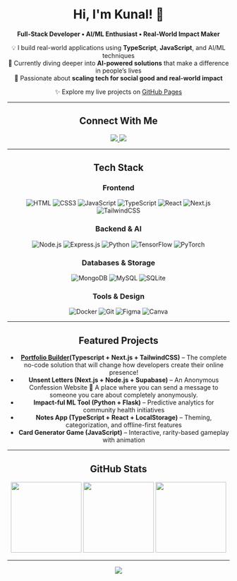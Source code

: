 <div align="center">

# Hi, I'm Kunal! 🥀  

**Full-Stack Developer • AI/ML Enthusiast • Real-World Impact Maker**

💡 I build real-world applications using **TypeScript**, **JavaScript**, and AI/ML techniques  
🌱 Currently diving deeper into **AI-powered solutions** that make a difference in people’s lives  
🚀 Passionate about **scaling tech for social good and real-world impact**

✨ Explore my live projects on [GitHub Pages](https://kunal-shetty.github.io)

---

##  Connect With Me  
<a href="https://instagram.com/kunaaallllllllllllllllll">
  <img src="https://img.shields.io/badge/Instagram-%23E4405F.svg?&style=for-the-badge&logo=instagram&logoColor=white"/>
</a>
<a href="https://www.linkedin.com/in/kunal-shetty-146287320/">
  <img src="https://img.shields.io/badge/LinkedIn-%230077B5.svg?&style=for-the-badge&logo=linkedin&logoColor=white"/>
</a>

---

##  Tech Stack  

### Frontend  
![HTML](https://img.shields.io/badge/html5-%23E34F26.svg?style=for-the-badge&logo=html5&logoColor=white) ![CSS3](https://img.shields.io/badge/css3-%231572B6.svg?style=for-the-badge&logo=css3&logoColor=white) ![JavaScript](https://img.shields.io/badge/javascript-%23323330.svg?style=for-the-badge&logo=javascript&logoColor=%23F7DF1E) ![TypeScript](https://img.shields.io/badge/typescript-%23007ACC.svg?style=for-the-badge&logo=typescript&logoColor=white) ![React](https://img.shields.io/badge/react-%2361DAFB.svg?style=for-the-badge&logo=react&logoColor=black) ![Next.js](https://img.shields.io/badge/next.js-%23000000.svg?style=for-the-badge&logo=next.js&logoColor=white) ![TailwindCSS](https://img.shields.io/badge/tailwindcss-%2338B2AC.svg?style=for-the-badge&logo=tailwind-css&logoColor=white)

### Backend & AI  
![Node.js](https://img.shields.io/badge/node.js-6DA55F?style=for-the-badge&logo=node.js&logoColor=white) ![Express.js](https://img.shields.io/badge/express.js-%23404d59.svg?style=for-the-badge&logo=express&logoColor=%2361DAFB) ![Python](https://img.shields.io/badge/python-3670A0?style=for-the-badge&logo=python&logoColor=ffdd54) ![TensorFlow](https://img.shields.io/badge/tensorflow-%23FF6F00.svg?style=for-the-badge&logo=tensorflow&logoColor=white) ![PyTorch](https://img.shields.io/badge/pytorch-%23EE4C2C.svg?style=for-the-badge&logo=pytorch&logoColor=white)

### Databases & Storage  
![MongoDB](https://img.shields.io/badge/MongoDB-%234ea94b.svg?style=for-the-badge&logo=mongodb&logoColor=white) ![MySQL](https://img.shields.io/badge/mysql-4479A1.svg?style=for-the-badge&logo=mysql&logoColor=white) ![SQLite](https://img.shields.io/badge/sqlite-%2307405e.svg?style=for-the-badge&logo=sqlite&logoColor=white)

### Tools & Design  
![Docker](https://img.shields.io/badge/docker-%230db7ed.svg?style=for-the-badge&logo=docker&logoColor=white) ![Git](https://img.shields.io/badge/git-%23F05032.svg?style=for-the-badge&logo=git&logoColor=white) ![Figma](https://img.shields.io/badge/figma-%23F24E1E.svg?style=for-the-badge&logo=figma&logoColor=white) ![Canva](https://img.shields.io/badge/Canva-%2300C4CC.svg?style=for-the-badge&logo=Canva&logoColor=white)

---

##  Featured Projects  
- **<a href="https://complete-portfolio-builder.netlify.app">Portfolio Builder</a>(Typescript + Next.js + TailwindCSS)** – The complete no-code solution that will change how developers create their online presence!
- **Unsent Letters (Next.js + Node.js + Supabase)** – An Anonymous Confession Website 💌
A place where you can send a message to someone you care about completely anonymously.  
- **Impact-ful ML Tool (Python + Flask)** – Predictive analytics for community health initiatives  
- **Notes App (TypeScript + React + LocalStorage)** – Theming, categorization, and offline-first features  
- **Card Generator Game (JavaScript)** – Interactive, rarity-based gameplay with animation  

---

##  GitHub Stats  
<img src="https://github-readme-stats.vercel.app/api?username=kunal-shetty&theme=dark&hide_border=false&include_all_commits=false&count_private=false" height="160px"/>  
<img src="https://nirzak-streak-stats.vercel.app/?user=kunal-shetty&theme=dark&hide_border=false" height="160px"/>  
<img src="https://github-readme-stats.vercel.app/api/top-langs/?username=kunal-shetty&theme=dark&hide_border=false&include_all_commits=false&count_private=false&layout=compact" height="160px"/>  

---

<p align="center">
  <a href="https://visitcount.itsvg.in">
    <img src="https://visitcount.itsvg.in/api?id=kunal-shetty&icon=0&color=0" />
  </a>
</p>

</div>
